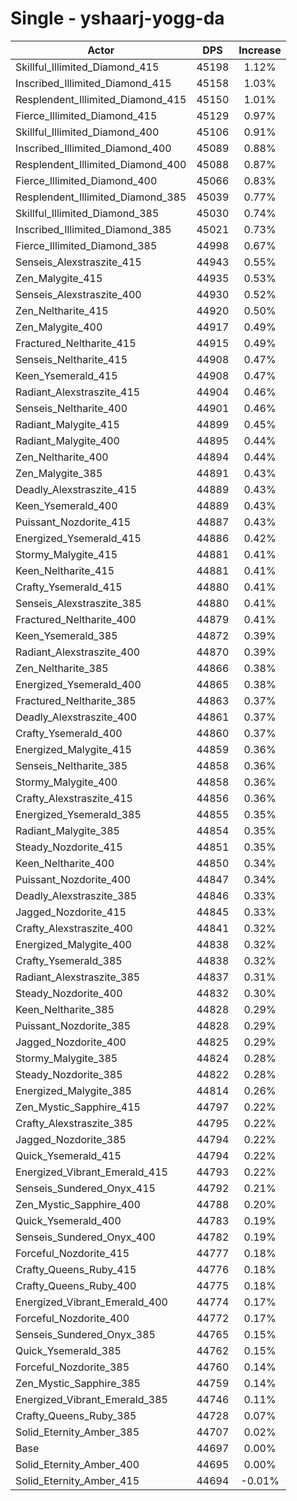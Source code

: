 # Single - yshaarj-yogg-da
| Actor | DPS | Increase |
|---|:---:|:---:|
|Skillful_Illimited_Diamond_415|45198|1.12%|
|Inscribed_Illimited_Diamond_415|45158|1.03%|
|Resplendent_Illimited_Diamond_415|45150|1.01%|
|Fierce_Illimited_Diamond_415|45129|0.97%|
|Skillful_Illimited_Diamond_400|45106|0.91%|
|Inscribed_Illimited_Diamond_400|45089|0.88%|
|Resplendent_Illimited_Diamond_400|45088|0.87%|
|Fierce_Illimited_Diamond_400|45066|0.83%|
|Resplendent_Illimited_Diamond_385|45039|0.77%|
|Skillful_Illimited_Diamond_385|45030|0.74%|
|Inscribed_Illimited_Diamond_385|45021|0.73%|
|Fierce_Illimited_Diamond_385|44998|0.67%|
|Senseis_Alexstraszite_415|44943|0.55%|
|Zen_Malygite_415|44935|0.53%|
|Senseis_Alexstraszite_400|44930|0.52%|
|Zen_Neltharite_415|44920|0.50%|
|Zen_Malygite_400|44917|0.49%|
|Fractured_Neltharite_415|44915|0.49%|
|Senseis_Neltharite_415|44908|0.47%|
|Keen_Ysemerald_415|44908|0.47%|
|Radiant_Alexstraszite_415|44904|0.46%|
|Senseis_Neltharite_400|44901|0.46%|
|Radiant_Malygite_415|44899|0.45%|
|Radiant_Malygite_400|44895|0.44%|
|Zen_Neltharite_400|44894|0.44%|
|Zen_Malygite_385|44891|0.43%|
|Deadly_Alexstraszite_415|44889|0.43%|
|Keen_Ysemerald_400|44889|0.43%|
|Puissant_Nozdorite_415|44887|0.43%|
|Energized_Ysemerald_415|44886|0.42%|
|Stormy_Malygite_415|44881|0.41%|
|Keen_Neltharite_415|44881|0.41%|
|Crafty_Ysemerald_415|44880|0.41%|
|Senseis_Alexstraszite_385|44880|0.41%|
|Fractured_Neltharite_400|44879|0.41%|
|Keen_Ysemerald_385|44872|0.39%|
|Radiant_Alexstraszite_400|44870|0.39%|
|Zen_Neltharite_385|44866|0.38%|
|Energized_Ysemerald_400|44865|0.38%|
|Fractured_Neltharite_385|44863|0.37%|
|Deadly_Alexstraszite_400|44861|0.37%|
|Crafty_Ysemerald_400|44860|0.37%|
|Energized_Malygite_415|44859|0.36%|
|Senseis_Neltharite_385|44858|0.36%|
|Stormy_Malygite_400|44858|0.36%|
|Crafty_Alexstraszite_415|44856|0.36%|
|Energized_Ysemerald_385|44855|0.35%|
|Radiant_Malygite_385|44854|0.35%|
|Steady_Nozdorite_415|44851|0.35%|
|Keen_Neltharite_400|44850|0.34%|
|Puissant_Nozdorite_400|44847|0.34%|
|Deadly_Alexstraszite_385|44846|0.33%|
|Jagged_Nozdorite_415|44845|0.33%|
|Crafty_Alexstraszite_400|44841|0.32%|
|Energized_Malygite_400|44838|0.32%|
|Crafty_Ysemerald_385|44838|0.32%|
|Radiant_Alexstraszite_385|44837|0.31%|
|Steady_Nozdorite_400|44832|0.30%|
|Keen_Neltharite_385|44828|0.29%|
|Puissant_Nozdorite_385|44828|0.29%|
|Jagged_Nozdorite_400|44825|0.29%|
|Stormy_Malygite_385|44824|0.28%|
|Steady_Nozdorite_385|44822|0.28%|
|Energized_Malygite_385|44814|0.26%|
|Zen_Mystic_Sapphire_415|44797|0.22%|
|Crafty_Alexstraszite_385|44795|0.22%|
|Jagged_Nozdorite_385|44794|0.22%|
|Quick_Ysemerald_415|44794|0.22%|
|Energized_Vibrant_Emerald_415|44793|0.22%|
|Senseis_Sundered_Onyx_415|44792|0.21%|
|Zen_Mystic_Sapphire_400|44788|0.20%|
|Quick_Ysemerald_400|44783|0.19%|
|Senseis_Sundered_Onyx_400|44782|0.19%|
|Forceful_Nozdorite_415|44777|0.18%|
|Crafty_Queens_Ruby_415|44776|0.18%|
|Crafty_Queens_Ruby_400|44775|0.18%|
|Energized_Vibrant_Emerald_400|44774|0.17%|
|Forceful_Nozdorite_400|44772|0.17%|
|Senseis_Sundered_Onyx_385|44765|0.15%|
|Quick_Ysemerald_385|44762|0.15%|
|Forceful_Nozdorite_385|44760|0.14%|
|Zen_Mystic_Sapphire_385|44759|0.14%|
|Energized_Vibrant_Emerald_385|44746|0.11%|
|Crafty_Queens_Ruby_385|44728|0.07%|
|Solid_Eternity_Amber_385|44707|0.02%|
|Base|44697|0.00%|
|Solid_Eternity_Amber_400|44695|0.00%|
|Solid_Eternity_Amber_415|44694|-0.01%|
